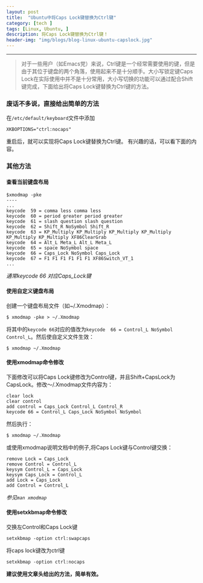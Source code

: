 ```yaml
---
layout: post
title:  "Ubuntu中将Caps Lock键替换为Ctrl键"
category: [tech ]
tags: [Linux, Ubuntu, ]
description: 将Caps Lock键替换为Ctrl键！
header-img: "img/blogs/blog-linux-ubuntu-capslock.jpg"
---
```




----
> 对于一些用户（如Emacs党）来说，Ctrl键是一个经常需要使用的键，但是由于其位于键盘的两个角落，使用起来不是十分顺手。大小写锁定键Caps Lock在实际使用中并不是十分常用，大小写切换的功能可以通过配合Shift键完成，下面给出将Caps Lock键替换为Ctrl键的方法。


### 废话不多说，直接给出简单的方法 ###

在`/etc/default/keyboard`文件中添加 

~~~
XKBOPTIONS="ctrl:nocaps"
~~~

重启后，就可以实现将Caps Lock键替换为Ctrl键。
有兴趣的话，可以看下面的内容。

### 其他方法 ###

#### 查看当前键盘布局 ####

~~~
$xmodmap -pke
----
...
keycode  59 = comma less comma less
keycode  60 = period greater period greater
keycode  61 = slash question slash question
keycode  62 = Shift_R NoSymbol Shift_R
keycode  63 = KP_Multiply KP_Multiply KP_Multiply KP_Multiply KP_Multiply KP_Multiply XF86ClearGrab
keycode  64 = Alt_L Meta_L Alt_L Meta_L
keycode  65 = space NoSymbol space
keycode  66 = Caps_Lock NoSymbol Caps_Lock
keycode  67 = F1 F1 F1 F1 F1 F1 XF86Switch_VT_1
...
~~~

*通常keycode 66 对应Caps_Lock键*

#### 使用自定义键盘布局 ####

创建一个键盘布局文件（如~/.Xmodmap）：

~~~
$ xmodmap -pke > ~/.Xmodmap
~~~

将其中的`keycode 66`对应的值改为`keycode  66 = Control_L NoSymbol Control_L`。然后使自定义文件生效：

~~~
$ xmodmap ~/.Xmodmap
~~~


#### 使用xmodmap命令修改 #####
下面修改可以将Caps Lock键修改为Control键，并且Shift+CapsLock为CapsLock。修改～/.Xmodmap文件内容为：

~~~
clear lock
clear control
add control = Caps_Lock Control_L Control_R
keycode 66 = Control_L Caps_Lock NoSymbol NoSymbol
~~~

然后执行：

~~~
$ xmodmap ~/.Xmodmap
~~~

或使用xmodmap说明文档中的例子,将Caps Lock键与Control键交换：

~~~
remove Lock = Caps_Lock
remove Control = Control_L
keysym Control_L = Caps_Lock
keysym Caps_Lock = Control_L
add Lock = Caps_Lock
add Control = Control_L
~~~

*参见`man xmodmap`*

#### 使用setxkbmap命令修改 ####
交换左Control和Caps Lock键

~~~
setxkbmap -option ctrl:swapcaps
~~~

将caps lock键改为ctrl键

~~~
setxkbmap -option ctrl:nocaps
~~~

**建议使用文章头给出的方法，简单有效。**

